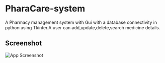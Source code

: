 # PharaCare-system
A Pharmacy management system with Gui with a database connectivity in python using Tkinter.A user can add,update,delete,search medicine details.


## Screenshot

![App Screenshot](image/Pharmacy.png)

  
